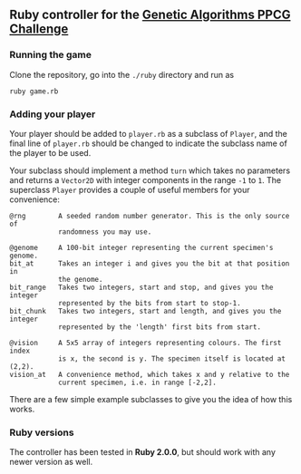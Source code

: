 ## Ruby controller for the [Genetic Algorithms PPCG Challenge]

### Running the game

Clone the repository, go into the `./ruby` directory and run as

    ruby game.rb

### Adding your player

Your player should be added to `player.rb` as a subclass of `Player`, and the final line of `player.rb` should be changed to indicate the subclass name of the player to be used.

Your subclass should implement a method `turn` which takes no parameters and returns a `Vector2D` with integer components in the range `-1` to `1`. The superclass `Player` provides a couple of useful members for your convenience:

    @rng        A seeded random number generator. This is the only source of
                randomness you may use.

    @genome     A 100-bit integer representing the current specimen's genome.
    bit_at      Takes an integer i and gives you the bit at that position in
                the genome.
    bit_range   Takes two integers, start and stop, and gives you the integer
                represented by the bits from start to stop-1.
    bit_chunk   Takes two integers, start and length, and gives you the integer
                represented by the 'length' first bits from start.

    @vision     A 5x5 array of integers representing colours. The first index
                is x, the second is y. The specimen itself is located at (2,2).
    vision_at   A convenience method, which takes x and y relative to the
                current specimen, i.e. in range [-2,2].

There are a few simple example subclasses to give you the idea of how this works.

### Ruby versions

The controller has been tested in **Ruby 2.0.0**, but should work with any newer version as well.


[Genetic Algorithms PPCG Challenge]: http://codegolf.stackexchange.com/questions/44707/lab-rat-race-an-exercise-in-genetic-algorithms
